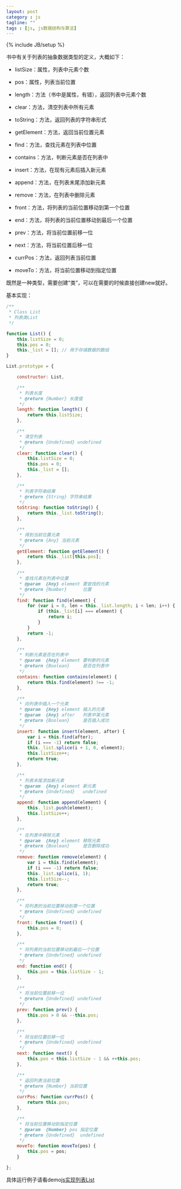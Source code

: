 ```yaml
---
layout: post
category : js
tagline: ""
tags : [js, js数据结构与算法]
---
```

{% include JB/setup %}

书中有关于列表的抽象数据类型的定义，大概如下：

* listSize：属性，列表中元素个数

* pos：属性，列表当前位置

* length：方法（书中是属性，有错），返回列表中元素个数

* clear：方法，清空列表中所有元素

* toString：方法，返回列表的字符串形式

* getElement：方法，返回当前位置元素

* find：方法，查找元素在列表中位置

* contains：方法，判断元素是否在列表中

* insert：方法，在现有元素后插入新元素

* append：方法，在列表末尾添加新元素

* remove：方法，在列表中删除元素

* front：方法，将列表的当前位置移动到第一个位置

* end：方法，将列表的当前位置移动到最后一个位置

* prev：方法，将当前位置前移一位

* next：方法，将当前位置后移一位

* currPos：方法，返回列表当前位置

* moveTo：方法，将当前位置移动到指定位置

既然是一种类型，需要创建“类”，可以在需要的时候直接创建new就好。

基本实现：

```js
/**
 * Class List
 * 列表类List
 */

function List() {
	this.listSize = 0;
	this.pos = 0;
	this._list = []; // 用于存储数据的数组
}

List.prototype = {

	constructor: List,

	/**
	 * 列表长度
	 * @return {Number} 长度值
	 */
	length: function length() {
		return this.listSize;
	},

	/**
	 * 清空列表
	 * @return {Undefined} undefined
	 */
	clear: function clear() {
		this.listSize = 0;
		this.pos = 0;
		this._list = [];
	},

	/**
	 * 列表字符串结果
	 * @return {String} 字符串结果
	 */
	toString: function toString() {
		return this._list.toString();
	},

	/**
	 * 得到当前位置元素
	 * @return {Any} 当前元素
	 */
	getElement: function getElement() {
		return this._list[this.pos];
	},

	/**
	 * 查找元素在列表中位置
	 * @param  {Any} element 要查找的元素
	 * @return {Number}      位置
	 */
	find: function find(element) {
		for (var i = 0, len = this._list.length; i < len; i++) {
			if (this._list[i] === element) {
				return i;
			}
		}
		return -1;
	},

	/**
	 * 判断元素是否在列表中
	 * @param  {Any} element 要判断的元素
	 * @return {Boolean}     是否在列表中
	 */
	contains: function contains(element) {
		return this.find(element) !== -1;
	},

	/**
	 * 向列表中插入一个元素
	 * @param  {Any} element 插入的元素
	 * @param  {Any} after   列表中某元素
	 * @return {Boolean}     是否插入成功
	 */
	insert: function insert(element, after) {
		var i = this.find(after);
		if (i === -1) return false;
		this._list.splice(i + 1, 0, element);
		this.listSize++;
		return true;
	},

	/**
	 * 列表末尾添加新元素
	 * @param  {Any} element 新元素
	 * @return {Undefined}   undefined
	 */
	append: function append(element) {
		this._list.push(element);
		this.listSize++;
	},

	/**
	 * 在列表中移除元素
	 * @param  {Any} element 移除元素
	 * @return {Boolean}     是否删除成功
	 */
	remove: function remove(element) {
		var i = this.find(element);
		if (i === -1) return false;
		this._list.splice(i, 1);
		this.listSize--;
		return true;
	},

	/**
	 * 将列表的当前位置移动到第一个位置
	 * @return {Undefined} undefined
	 */
	front: function front() {
		this.pos = 0;
	},

	/**
	 * 将列表的当前位置移动到最后一个位置
	 * @return {Undefined} undefined
	 */
	end: function end() {
		this.pos = this.listSize - 1;
	},

	/**
	 * 将当前位置前移一位
	 * @return {Undefined} undefined
	 */
	prev: function prev() {
		this.pos > 0 && --this.pos;
	},

	/**
	 * 将当前位置后移一位
	 * @return {Undefined} undefined
	 */
	next: function next() {
		this.pos < this.listSize - 1 && ++this.pos;
	},

	/**
	 * 返回列表当前位置
	 * @return {Number} 当前位置
	 */
	currPos: function currPos() {
		return this.pos;
	},

	/**
	 * 将当前位置移动到指定位置
	 * @param  {Number} pos 指定位置
	 * @return {Undefined}  undefined
	 */
	moveTo: function moveTo(pos) {
		this.pos = pos;
	}

};
```

具体运行例子请看demo[js实现列表List](http://demo.aijc.net/js/js%E5%AE%9E%E7%8E%B0%E5%88%97%E8%A1%A8List.html)